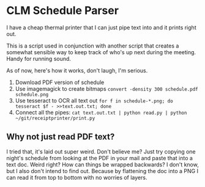# CLM Schedule Parser

I have a cheap thermal printer that I can just pipe text into and it prints right out.

This is a script used in conjunction with another script that creates a somewhat sensible way to keep track of who's up next during the meeting. Handy for running sound.

As of now, here's how it works, don't laugh, I'm serious.

1. Download PDF version of schedule
2. Use imagemagick to create bitmaps `convert -density 300 schedule.pdf schedule.png`
3. Use tesseract to OCR all text out `for f in schedule-*.png; do tesseract $f - >>text.out.txt; done`
4. Connect all the pipes: `cat text.out.txt | python read.py | python ~/git/receiptprinter/print.py`

## Why not just read PDF text?

I tried that, it's laid out super weird. Don't believe me? Just try copying one night's schedule from looking at the PDF in your mail and paste that into a text doc. Weird right? How can things be wrapped backwards? I don't know, but I also don't intend to find out. Because by flattening the doc into a PNG I can read it from top to bottom with no worries of layers.
